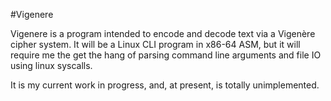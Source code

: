 #Vigenere

Vigenere is a program intended to encode and decode text via a Vigenère cipher system. It will be a Linux CLI program in x86-64 ASM, but it will require me the get the hang of parsing command line arguments and file IO using linux syscalls. 

It is my current work in progress, and, at present, is totally unimplemented. 